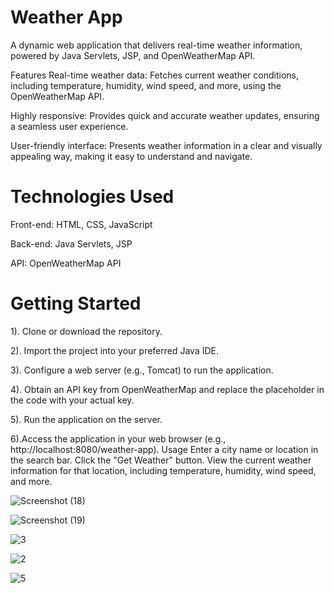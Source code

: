 # Weather App #
A dynamic web application that delivers real-time weather information, powered by Java Servlets, JSP, and OpenWeatherMap API.

Features
Real-time weather data: Fetches current weather conditions, including temperature, humidity, wind speed, and more, using the OpenWeatherMap API.

Highly responsive: Provides quick and accurate weather updates, ensuring a seamless user experience.

User-friendly interface: Presents weather information in a clear and visually appealing way, making it easy to understand and navigate.
 

# Technologies Used #
Front-end: HTML, CSS, JavaScript

Back-end: Java Servlets, JSP

API: OpenWeatherMap API

# Getting Started

1). Clone or download the repository.

2). Import the project into your preferred Java IDE.

3). Configure a web server (e.g., Tomcat) to run the application.

4). Obtain an API key from OpenWeatherMap and replace the placeholder in the code with your actual key.

5). Run the application on the server.

6).Access the application in your web browser (e.g., http://localhost:8080/weather-app).
Usage
Enter a city name or location in the search bar.
Click the "Get Weather" button.
View the current weather information for that location, including temperature, humidity, wind speed, and more.

![Screenshot (18)](https://github.com/rohit4166/Weather-Java-Web-Application/assets/129392163/3a512208-df61-45d4-a1ed-b70cffcfd656)

![Screenshot (19)](https://github.com/rohit4166/Weather-Java-Web-Application/assets/129392163/b77872ba-1e26-42e5-baa9-cedba35d2a44)

![3](https://github.com/rohit4166/Weather-Java-Web-Application/assets/129392163/e04c7449-e3f6-41df-9ae9-271dc51fda84)

![2](https://github.com/rohit4166/Weather-Java-Web-Application/assets/129392163/8d6bf44e-b37f-48eb-bd71-ff98562ee376)

![5](https://github.com/rohit4166/Weather-Java-Web-Application/assets/129392163/9d7d1ba6-8c34-4985-b201-731008cad0f0)

 
